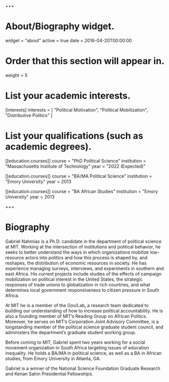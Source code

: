 +++
# About/Biography widget.
widget = "about"
active = true
date = 2016-04-20T00:00:00

# Order that this section will appear in.
weight = 5

# List your academic interests.
[interests]
  interests = [
    "Political Motivation",
    "Political Mobilization",
    "Distributive Politics"
  ]

# List your qualifications (such as academic degrees).
[[education.courses]]
  course = "PhD Political Science"
  institution = "Massachusetts Institute of Technology"
  year = "2022 (Expected)"

[[education.courses]]
  course = "BA/MA Political Science"
  institution = "Emory University"
  year = 2013

[[education.courses]]
  course = "BA African Studies"
  institution = "Emory University"
  year = 2013

+++

# Biography

Gabriel Nahmias is a Ph.D. candidate in the department of political science at MIT. Working at the intersection of institutions and political behavior, he seeks to better understand the ways in which organizations mobilize low-resource actors into politics and how this process is shaped by, and reshapes, the distribution of economic resources in society. He has experience managing surveys, interviews, and experiments in southern and east Africa. His current projects include studies of the effects of campaign mobilization on political interest in the United States, the strategic responses of trade unions to globalization in rich countries, and what determines local government responsiveness to citizen pressure in South Africa.

At MIT he is a member of the Gov/Lab, a research team dedicated to building our understanding of how to increase political accountability. He is also a founding member of MIT’s Reading Group on African Politics. Moreover, he serves on MIT’s Corporation Joint Advisory Committee, is a longstanding member of the political science graduate student council, and administers the department’s graduate student working group.

Before coming to MIT, Gabriel spent two years working for a social movement organization in South Africa targeting issues of education inequality. He holds a BA/MA in political science, as well as a BA in African studies, from Emory University in Atlanta, GA.

Gabriel is a winner of the National Science Foundation Graduate Research and Kenan Sahin Presidential Fellowships.
